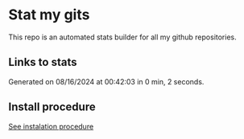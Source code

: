 # Stat my gits

This repo is an automated stats builder for all my github repositories.

## Links to stats


Generated on 08/16/2024 at 00:42:03 in 0 min, 2 seconds.

## Install procedure

[See instalation procedure](./src/install.md)
